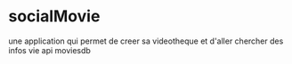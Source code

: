 # socialMovie
une application qui permet de creer sa videotheque et d'aller chercher des infos vie api moviesdb
